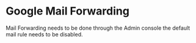 # Google Mail Forwarding
Mail Forwarding needs to be done through the Admin console
the default mail rule needs to be disabled.
